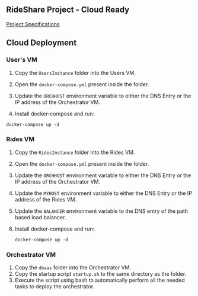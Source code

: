 ## RideShare Project - Cloud Ready
[Project Specifications](https://d1b10bmlvqabco.cloudfront.net/attach/k4vbpy4o35q1ci/jzb6kq5w25w4tm/k8py84sv1rlm/DBaaS__AMQP.pdf) 

## Cloud Deployment

### User's VM

1. Copy the `UsersInstance` folder into the Users VM.

2. Open the `docker-compose.yml` present inside the folder.

3. Update the `ORCHHOST` environment variable to either the DNS Entry or the IP address of the Orchestrator VM.

4.  Install docker-compose and run:

   `docker-compose up -d`

### Rides VM

1. Copy the `RidesInstance` folder into the Rides VM.

2. Open the `docker-compose.yml` present inside the folder.

3. Update the `ORCHHOST` environment variable to either the DNS Entry or the IP address of the Orchestrator VM.

4. Update the `MYHOST` environment variable to either the DNS Entry or the IP address of the Rides VM.

5. Update the `BALANCER` environment variable to the DNS entry of the path based load balancer.

6. Install docker-compose and run:

   `docker-compose up -d`

### Orchestrator VM

1. Copy the `dbaas` folder into the Orchestrator VM.
2. Copy the startup script `startup.sh` to the same directory as the folder.
3. Execute the script using bash to automatically perform all the needed tasks to deploy the orchestrator.

